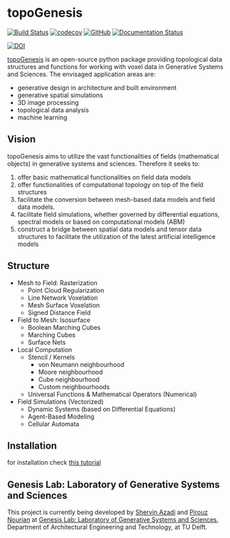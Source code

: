 # topoGenesis

[![Build Status](https://travis-ci.org/shervinazadi/topoGenesis.svg?branch=master)](https://travis-ci.org/shervinazadi/topoGenesis)
[![codecov](https://codecov.io/gh/shervinazadi/topoGenesis/branch/master/graph/badge.svg)](https://codecov.io/gh/shervinazadi/topoGenesis)
[![GitHub](https://img.shields.io/github/license/shervinazadi/topogenesis)](https://github.com/shervinazadi/topogenesis)
[![Documentation Status](https://readthedocs.org/projects/topogenesis/badge/?version=latest)](https://topogenesis.readthedocs.io/?badge=latest)

[![DOI](https://zenodo.org/badge/DOI/10.5281/zenodo.4006514.svg)](https://doi.org/10.5281/zenodo.4006514)



[topoGenesis](https://topogenesis.readthedocs.io/) is an open-source python package providing topological data structures and functions for working with voxel data in Generative Systems and Sciences. The envisaged application areas are:

- generative design in architecture and built environment
- generative spatial simulations
- 3D image processing
- topological data analysis
- machine learning

## Vision

topoGenesis aims to utilize the vast functionalities of fields (mathematical objects) in generative systems and sciences. Therefore it seeks to:

1. offer basic mathematical functionalities on field data models
2. offer functionalities of computational topology on top of the field structures
3. facilitate the conversion between mesh-based data models and field data models.
4. facilitate field simulations, whether governed by differential equations, spectral models or based on computational models (ABM)
5. construct a bridge between spatial data models and tensor data structures to facilitate the utilization of the latest artificial intelligence models

## Structure

- Mesh to Field: Rasterization
  - Point Cloud Regularization
  - Line Network Voxelation
  - Mesh Surface Voxelation
  - Signed Distance Field
- Field to Mesh: Isosurface
  - Boolean Marching Cubes
  - Marching Cubes
  - Surface Nets
- Local Computation
  - Stencil / Kernels
    - von Neumann neighbourhood
    - Moore neighbourhood
    - Cube neighbourhood
    - Custom neighbourhoods
  - Universal Functions & Mathematical Operators (Numerical)
- Field Simulations (Vectorized)
  - Dynamic Systems (based on Differential Equations)
  - Agent-Based Modeling
  - Cellular Automata

## Installation

for installation check [this tutorial](https://topogenesis.readthedocs.io/installation/)

## Genesis Lab: Laboratory of Generative Systems and Sciences

This project is currently being developed by [Shervin Azadi](https://github.com/shervinazadi) and [Pirouz Nourian](https://github.com/Pirouz-Nourian) at [Genesis Lab: Laboratory of Generative Systems and Sciences](https://www.researchgate.net/lab/Genesis-Laboratory-of-Generative-Systems-and-Sciences-Pirouz-Nourian), Department of Architectural Engineering and Technology, at TU Delft.
